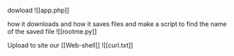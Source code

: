 dowload ![[app.php]]

how it downloads and how it saves files
and make a script to find the name of the saved file
![[rootme.py]]

Upload to site  our [[Web-shell]]
![[curl.txt]]